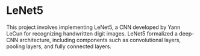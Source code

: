 # LeNet5
This project involves implementing LeNet5, a CNN developed by Yann LeCun for recognizing handwritten digit images. LeNet5 formalized a deep-CNN architecture, including components such as convolutional layers, pooling layers, and fully connected layers. 
